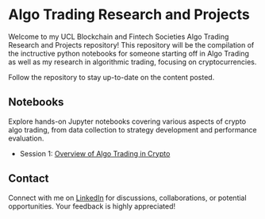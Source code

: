 # Algo Trading Research and Projects

Welcome to my UCL Blockchain and Fintech Societies Algo Trading Research and Projects repository! This repository will be the compilation of the inctructive python notebooks for someone starting off in Algo Trading as well as my research in algorithmic trading, focusing on cryptocurrencies.

Follow the repository to stay up-to-date on the content posted.

## Notebooks

Explore hands-on Jupyter notebooks covering various aspects of crypto algo trading, from data collection to strategy development and performance evaluation.

- Session 1: [Overview of Algo Trading in Crypto](https://colab.research.google.com/drive/1d50iq4DtLdzznI2Rp2YUCZl6UyVDHeP0?usp=sharing)

## Contact

Connect with me on [LinkedIn](https://www.linkedin.com/in/aaryan-gulia//) for discussions, collaborations, or potential opportunities. Your feedback is highly appreciated!
